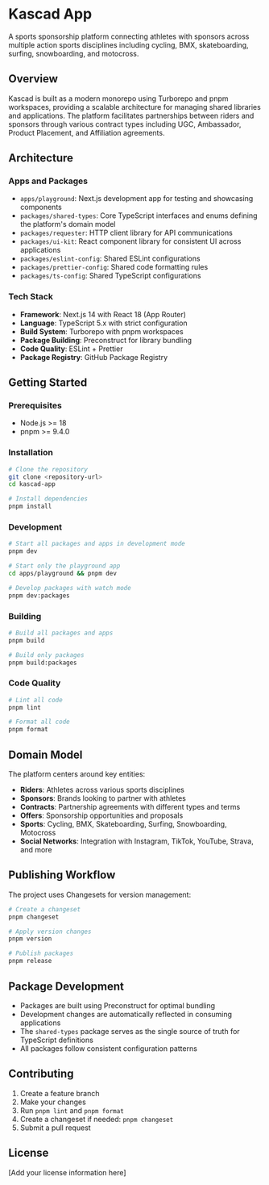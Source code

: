# Kascad App

A sports sponsorship platform connecting athletes with sponsors across multiple action sports disciplines including cycling, BMX, skateboarding, surfing, snowboarding, and motocross.

## Overview

Kascad is built as a modern monorepo using Turborepo and pnpm workspaces, providing a scalable architecture for managing shared libraries and applications. The platform facilitates partnerships between riders and sponsors through various contract types including UGC, Ambassador, Product Placement, and Affiliation agreements.

## Architecture

### Apps and Packages

- `apps/playground`: Next.js development app for testing and showcasing components
- `packages/shared-types`: Core TypeScript interfaces and enums defining the platform's domain model
- `packages/requester`: HTTP client library for API communications
- `packages/ui-kit`: React component library for consistent UI across applications
- `packages/eslint-config`: Shared ESLint configurations
- `packages/prettier-config`: Shared code formatting rules
- `packages/ts-config`: Shared TypeScript configurations

### Tech Stack

- **Framework**: Next.js 14 with React 18 (App Router)
- **Language**: TypeScript 5.x with strict configuration
- **Build System**: Turborepo with pnpm workspaces
- **Package Building**: Preconstruct for library bundling
- **Code Quality**: ESLint + Prettier
- **Package Registry**: GitHub Package Registry

## Getting Started

### Prerequisites

- Node.js >= 18
- pnpm >= 9.4.0

### Installation

```bash
# Clone the repository
git clone <repository-url>
cd kascad-app

# Install dependencies
pnpm install
```

### Development

```bash
# Start all packages and apps in development mode
pnpm dev

# Start only the playground app
cd apps/playground && pnpm dev

# Develop packages with watch mode
pnpm dev:packages
```

### Building

```bash
# Build all packages and apps
pnpm build

# Build only packages
pnpm build:packages
```

### Code Quality

```bash
# Lint all code
pnpm lint

# Format all code
pnpm format
```

## Domain Model

The platform centers around key entities:

- **Riders**: Athletes across various sports disciplines
- **Sponsors**: Brands looking to partner with athletes
- **Contracts**: Partnership agreements with different types and terms
- **Offers**: Sponsorship opportunities and proposals
- **Sports**: Cycling, BMX, Skateboarding, Surfing, Snowboarding, Motocross
- **Social Networks**: Integration with Instagram, TikTok, YouTube, Strava, and more

## Publishing Workflow

The project uses Changesets for version management:

```bash
# Create a changeset
pnpm changeset

# Apply version changes
pnpm version

# Publish packages
pnpm release
```

## Package Development

- Packages are built using Preconstruct for optimal bundling
- Development changes are automatically reflected in consuming applications
- The `shared-types` package serves as the single source of truth for TypeScript definitions
- All packages follow consistent configuration patterns

## Contributing

1. Create a feature branch
2. Make your changes
3. Run `pnpm lint` and `pnpm format`
4. Create a changeset if needed: `pnpm changeset`
5. Submit a pull request

## License

[Add your license information here]
